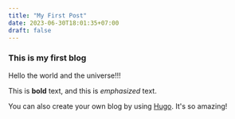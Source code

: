 ```yaml
---
title: "My First Post"
date: 2023-06-30T18:01:35+07:00
draft: false
---
```


### This is my first blog

Hello the world and the universe!!!

This is **bold** text, and this is *emphasized* text.

You can also create your own blog by using [Hugo](https://gohugo.io). It's so amazing!

